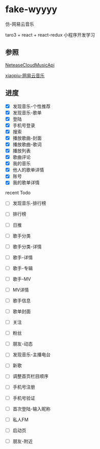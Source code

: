 # fake-wyyyy
仿-网易云音乐

taro3 + react + react-redux 小程序开发学习

## 参照
[NeteaseCloudMusicApi](https://github.com/Binaryify/NeteaseCloudMusicApi)

[xiaopiu-网易云音乐](https://www.xiaopiu.com/square?searchText=%E7%BD%91%E6%98%93%E4%BA%91&libPop=project&libId=58e1d3a6770483bb5e710ae5)

## 进度
- [x] 发现音乐-个性推荐
- [x] 发现音乐-歌单
- [x] 登陆
- [x] 手机号登录
- [x] 搜索
- [x] 播放歌曲-封面
- [x] 播放歌曲-歌词
- [x] 播放列表
- [x] 歌曲评论
- [x] 我的音乐
- [x] 他人的歌单详情
- [x] 账号
- [x] 我的歌单详情

recent Todo
- [ ] 发现音乐-排行榜
- [ ] 排行榜
- [ ] 日推
- [ ] 歌手分类
- [ ] 歌手分类-详情
- [ ] 歌手-详情
- [ ] 歌手-专辑
- [ ] 歌手-MV
- [ ] MV详情
- [ ] 歌手信息
- [ ] 歌单封面
- [ ] 关注
- [ ] 粉丝
- [ ] 朋友-动态


- [ ] 发现音乐-主播电台
- [ ] 新歌
- [ ] 调整首页栏目顺序
- [ ] 手机号注册
- [ ] 手机号验证
- [ ] 首次登陆-输入昵称
- [ ] 私人FM
- [ ] 启动页
- [ ] 朋友-附近